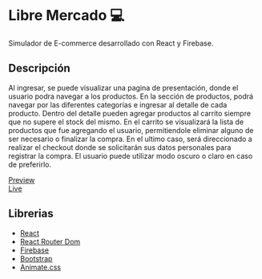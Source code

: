 # Libre Mercado 💻

Simulador de E-commerce desarrollado con React y Firebase.

## Descripción

Al ingresar, se puede visualizar una pagina de presentación, donde el usuario podra navegar a los productos.
En la sección de productos, podrá navegar por las diferentes categorías e ingresar al detalle de cada producto.
Dentro del detalle pueden agregar productos al carrito siempre que no supere el stock del mismo.
En el carrito se visualizará la lista de productos que fue agregando el usuario, permitiendole eliminar alguno de ser necesario o finalizar la compra. En el ultimo caso, será direccionado a realizar el checkout donde se solicitarán sus datos personales para registrar la compra.
El usuario puede utilizar modo oscuro o claro en caso de preferirlo.

[Preview](https://drive.google.com/file/d/1pm1T2Raao-RM0-aJS1UfCD27tCU6Yr_H/view) <br/>
[Live](https://coderhouse-pf-react.vercel.app/)

## Librerias

- [React](https://reactjs.org/)
- [React Router Dom](https://github.com/remix-run/react-router#readme)
- [Firebase](https://firebase.google.com/)
- [Bootstrap](https://getbootstrap.com/)
- [Animate.css](https://animate.style/)

